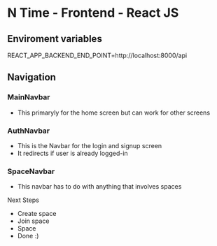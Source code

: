 # N Time - Frontend - React JS

## Enviroment variables
REACT_APP_BACKEND_END_POINT=http://localhost:8000/api

## Navigation

### MainNavbar
- This primaryly for the home screen but can work for other screens

### AuthNavbar
- This is the Navbar for the login and signup screen 
- It redirects if user is already logged-in

### SpaceNavbar
- This navbar has to do with anything that involves spaces

Next Steps
- Create space
- Join space
- Space
- Done :)